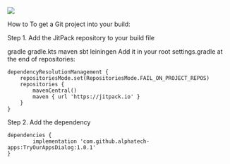 [![](https://jitpack.io/v/alphatech-apps/TryOurAppsDialog.svg)](https://jitpack.io/#alphatech-apps/TryOurAppsDialog)


How to
To get a Git project into your build:

Step 1. Add the JitPack repository to your build file

gradle
gradle.kts
maven
sbt
leiningen
Add it in your root settings.gradle at the end of repositories:

	dependencyResolutionManagement {
		repositoriesMode.set(RepositoriesMode.FAIL_ON_PROJECT_REPOS)
		repositories {
			mavenCentral()
			maven { url 'https://jitpack.io' }
		}
	}
Step 2. Add the dependency

	dependencies {
	        implementation 'com.github.alphatech-apps:TryOurAppsDialog:1.0.1'
	}
